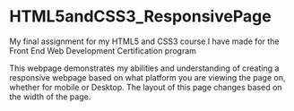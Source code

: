 # HTML5andCSS3_ResponsivePage
My final assignment for my HTML5 and CSS3 course I have made for the Front End Web Development Certification program

This webpage demonstrates my abilities and understanding of creating a responsive webpage based on what platform you are viewing the page
on, whether for mobile or Desktop. The layout of this page changes based on the width of the page.
